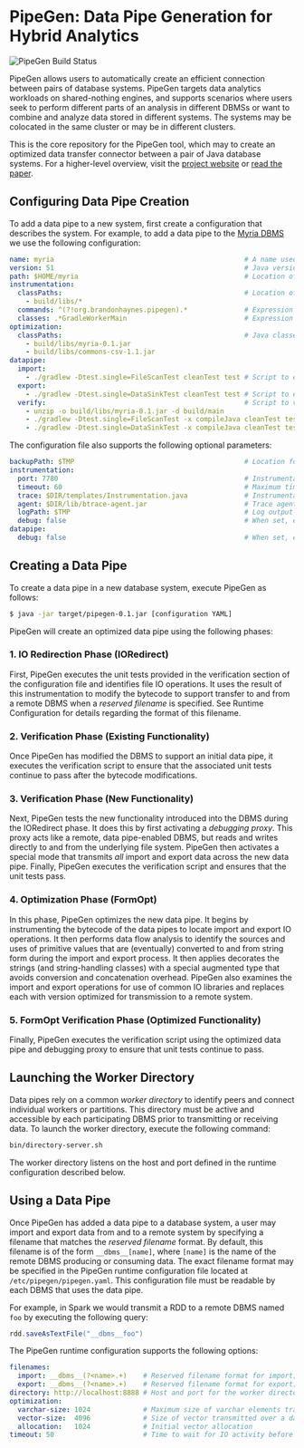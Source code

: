# PipeGen: Data Pipe Generation for Hybrid Analytics

![PipeGen Build Status](https://travis-ci.org/uwdb/pipegen.svg?branch=master "Build Status")

PipeGen allows users to automatically create an efficient connection between pairs of database systems. PipeGen targets data analytics workloads on shared-nothing engines, and supports scenarios where users seek to perform different parts of an analysis in different DBMSs or want to combine and analyze data stored in different systems. The systems may be colocated in the same cluster or may be in different clusters.

This is the core repository for the PipeGen tool, which may to create an optimized data transfer connector between a pair of Java database systems.  For a higher-level overview, visit the [project website](http://db.cs.washington.edu/projects/pipegen) or [read the paper](https://arxiv.org/pdf/1605.01664v2.pdf).

## Configuring Data Pipe Creation

To add a data pipe to a new system, first create a configuration that describes the system.  For example, to add a data pipe to the [Myria DBMS](http://myria.cs.washington.edu/) we use the following configuration:

```YAML
name: myria 									          # A name used when transferring data to this DBMS
version: 51										          # Java version to use during instrumentation
path: $HOME/myria 								          # Location of the DBMS being modified
instrumentation:
  classPaths:									          # Location of the Java classes and JARs being instrumented
    - build/libs/*
  commands: ^(?!org.brandonhaynes.pipegen).*              # Expression that identifies JVM command lines to consider for instrumentation
  classes: .*GradleWorkerMain					          # Expression that identifies JVM classes to consider for instrumentation
optimization:
  classPaths:									          # Java classes and JARs to consider during optimization
    - build/libs/myria-0.1.jar
    - build/libs/commons-csv-1.1.jar
datapipe:
  import:
    - ./gradlew -Dtest.single=FileScanTest cleanTest test # Script to execute during import data pipe creation
  export:
    - ./gradlew -Dtest.single=DataSinkTest cleanTest test # Script to execute during export data pipe creation
  verify:												  # Script to verify data pipe creation
    - unzip -o build/libs/myria-0.1.jar -d build/main
    - ./gradlew -Dtest.single=FileScanTest -x compileJava cleanTest test
    - ./gradlew -Dtest.single=DataSinkTest -x compileJava cleanTest test
```

The configuration file also supports the following optional parameters:

```YAML
backupPath: $TMP 								          # Location for temporary files during instrumentation and optimization
instrumentation:
  port: 7780									          # Instrumentation listener port
  timeout: 60									          # Maximum time for instrumentation to complete
  trace: $DIR/templates/Instrumentation.java 	          # Instrumentation harness file
  agent: $DIR/lib/btrace-agent.jar 				          # Trace agent JAR
  logPath: $TMP 								          # Log output location
  debug: false									          # When set, emits additional debugging information at runtime
datapipe:
  debug: false									          # When set, emits additional debugging information at runtime
```

## Creating a Data Pipe

To create a data pipe in a new database system, execute PipeGen as follows:

```sh
$ java -jar target/pipegen-0.1.jar [configuration YAML]
```

PipeGen will create an optimized data pipe using the following phases:

### 1. IO Redirection Phase (IORedirect)

First, PipeGen executes the unit tests provided in the verification section of the configuration file and identifies file IO operations.  It uses the result of this instrumentation to modify the bytecode to support transfer to and from a remote DBMS when a _reserved filename_ is specified.  See Runtime Configuration for details regarding the format of this filename.

### 2. Verification Phase (Existing Functionality)

Once PipeGen has modified the DBMS to support an initial data pipe, it executes the verification script to ensure that the associated unit tests continue to pass after the bytecode modifications.

### 3. Verification Phase (New Functionality)

Next, PipeGen tests the new functionality introduced into the DBMS during the IORedirect phase.  It does this by first activating a _debugging proxy_.  This proxy acts like a remote, data pipe-enabled DBMS, but reads and writes directly to and from the underlying file system.  PipeGen then activates a special mode that transmits _all_ import and export data across the new data pipe.  Finally, PipeGen executes the verification script and ensures that the unit tests pass.

### 4. Optimization Phase (FormOpt)

In this phase, PipeGen optimizes the new data pipe.  It begins by instrumenting the bytecode of the data pipes to locate import and export IO operations.  It then performs data flow analysis to identify the sources and uses of primitive values that are (eventually) converted to and from string form during the import and export process.  It then applies decorates the strings (and string-handling classes) with a special augmented type that avoids conversion and concatenation overhead.  PipeGen also examines the import and export operations for use of common IO libraries and replaces each with version optimized for transmission to a remote system.

### 5. FormOpt Verification Phase (Optimized Functionality)

Finally, PipeGen executes the verification script using the optimized data pipe and debugging proxy to ensure that unit tests continue to pass.

## Launching the Worker Directory

Data pipes rely on a common _worker directory_ to identify peers and connect individual workers or partitions.  This directory must be active and accessible by each participating DBMS prior to transmitting or receiving data.  To launch the worker directory, execute the following command:

```sh
bin/directory-server.sh
```

The worker directory listens on the host and port defined in the runtime configuration described below.


## Using a Data Pipe

Once PipeGen has added a data pipe to a database system, a user may import and export data from and to a remote system by specifying a filename that matches the _reserved filename_ format.  By default, this filename is of the form `__dbms__[name]`, where `[name]` is the name of the remote DBMS producing or consuming data.  The exact filename format may be specified in the PipeGen runtime configuration file located at `/etc/pipegen/pipegen.yaml`.  This configuration file must be readable by each DBMS that uses the data pipe.  

For example, in Spark we would transmit a RDD to a remote DBMS named `foo` by executing the following query:

```scala
rdd.saveAsTextFile("__dbms__foo")
```

The PipeGen runtime configuration supports the following options:


```YAML
filenames:
  import: __dbms__(?<name>.+)    # Reserved filename format for import; name identifies the exporting DBMS
  export: __dbms__(?<name>.+)    # Reserved filename format for export; name identifies the importing DBMS
directory: http://localhost:8888 # Host and port for the worker directory
optimization:
  varchar-size: 1024             # Maximum size of varchar elements transmitted over a data pipe
  vector-size:  4096             # Size of vector transmitted over a data pipe
  allocation:   1024             # Initial vector allocation 
timeout: 50                      # Time to wait for IO activity before disconnecting a data pipe (in seconds)
```